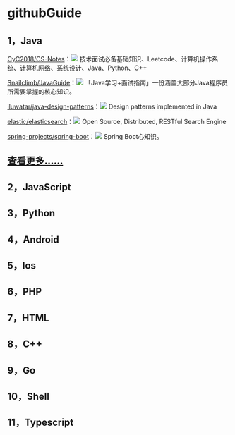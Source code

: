 # githubGuide
## 1，Java

[CyC2018/CS-Notes](https://github.com/CyC2018/CS-Notes)：![](https://img.shields.io/github/stars/CyC2018/CS-Notes?style=social)	技术面试必备基础知识、Leetcode、计算机操作系统、计算机网络、系统设计、Java、Python、C++

[Snailclimb/JavaGuide](https://github.com/Snailclimb/JavaGuide)：![](https://img.shields.io/github/stars/Snailclimb/JavaGuide?style=social)	「Java学习+面试指南」一份涵盖大部分Java程序员所需要掌握的核心知识。

[iluwatar/java-design-patterns](https://github.com/iluwatar/java-design-patterns)：![](https://img.shields.io/github/stars/iluwatar/java-design-patterns?style=social)	Design patterns implemented in Java

[elastic/elasticsearch](https://github.com/elastic/elasticsearch)：![](https://img.shields.io/github/stars/elastic/elasticsearch?style=social)	Open Source, Distributed, RESTful Search Engine

[spring-projects/spring-boot](https://github.com/spring-projects/spring-boot)：![](https://img.shields.io/github/stars/spring-projects/spring-boot?style=social)	Spring Boot心知识。

## [查看更多……]()



## 2，JavaScript







## 3，Python





## 4，Android







## 5，Ios







## 6，PHP







## 7，HTML







## 8，C++







## 9，Go







## 10，Shell









## 11，Typescript










